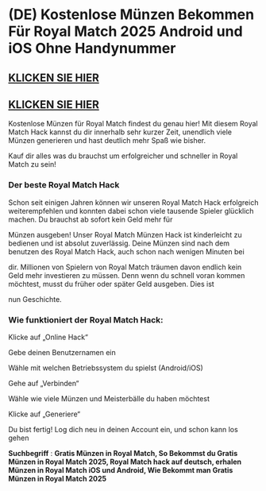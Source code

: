 # (DE) Kostenlose Münzen Bekommen Für Royal Match 2025 Android und iOS Ohne Handynummer

## [KLICKEN SIE HIER](https://www.ravagegaming.monster/gaming/royal-match-deutsch)

## [KLICKEN SIE HIER](https://www.ravagegaming.monster/gaming/royal-match-deutsch)

Kostenlose Münzen für Royal Match findest du genau hier! Mit diesem Royal Match Hack kannst du dir innerhalb sehr kurzer Zeit, unendlich viele Münzen generieren und hast deutlich mehr Spaß wie bisher. 

Kauf dir alles was du brauchst um erfolgreicher und schneller in Royal Match zu sein!

### Der beste Royal Match Hack

Schon seit einigen Jahren können wir unseren Royal Match Hack erfolgreich weiterempfehlen und konnten dabei schon viele tausende Spieler glücklich machen. Du brauchst ab sofort kein Geld mehr für 

Münzen ausgeben! Unser Royal Match Münzen Hack ist kinderleicht zu bedienen und ist absolut zuverlässig. Deine Münzen sind nach dem benutzen des Royal Match Hack, auch schon nach wenigen Minuten bei 

dir. Millionen von Spielern von Royal Match träumen davon endlich kein Geld mehr investieren zu müssen. Denn wenn du schnell voran kommen möchtest, musst du früher oder später Geld ausgeben. Dies ist 

nun Geschichte.

### Wie funktioniert der Royal Match Hack:

Klicke auf „Online Hack“

Gebe deinen Benutzernamen ein

Wähle mit welchen Betriebssystem du spielst (Android/iOS)

Gehe auf „Verbinden“

Wähle wie viele Münzen und Meisterbälle du haben möchtest

Klicke auf „Generiere“

Du bist fertig! Log dich neu in deinen Account ein, und schon kann los gehen


**Suchbegriff** : **Gratis Münzen in Royal Match, So Bekommst du Gratis Münzen in Royal Match 2025, Royal Match hack auf deutsch, erhalen Münzen in Royal Match iOS und Android, Wie Bekommt man Gratis Münzen in Royal Match 2025**
